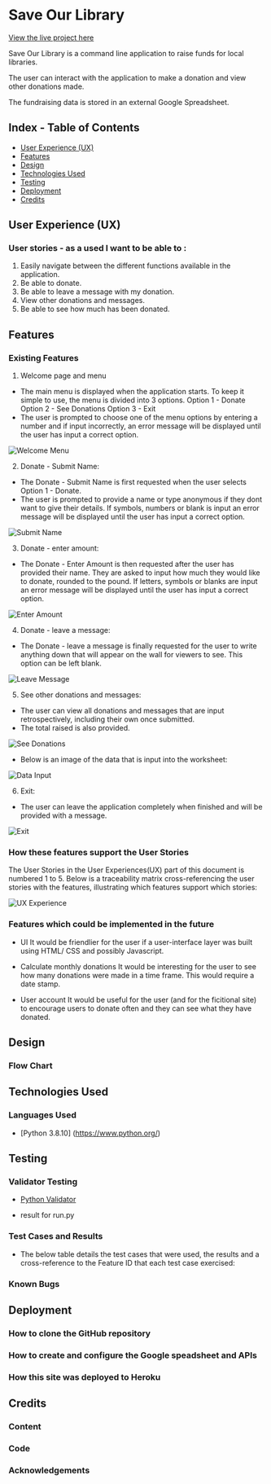 <h1>Save Our Library</h1>

[View the live project here](https://save-our-library-c912e53ed8f7.herokuapp.com/)

Save Our Library is a command line application to raise funds for local libraries.

The user can interact with the application to make a donation and view other donations made.

The fundraising data is stored in an external Google Spreadsheet.

## Index - Table of Contents
* [User Experience (UX)](#user-experience-ux)
* [Features](#features)
* [Design](#design)
* [Technologies Used](#technologies-used)
* [Testing](#testing)
* [Deployment](#deployment)
* [Credits](#credits)

## User Experience (UX)

### User stories - as a used I want to be able to :

1. Easily navigate between the different functions available in the application.
2. Be able to donate.
3. Be able to leave a message with my donation.
4. View other donations and messages.
5. Be able to see how much has been donated.

## Features

### Existing Features

1. Welcome page and menu
- The main menu is displayed when the application starts. To keep it simple to use, the menu is divided into 3 options.
Option 1 - Donate
Option 2 - See Donations
Option 3 - Exit
- The user is prompted to choose one of the menu options by entering a number and if input incorrectly, an error message will be displayed until the user has input a correct option.

![Welcome Menu](documentation/features/01-welcome-menu.png)

2. Donate - Submit Name:
- The Donate - Submit Name is first requested when the user selects Option 1 - Donate.
- The user is prompted to provide a name or type anonymous if they dont want to give their details. If symbols, numbers or blank is input an error message will be displayed until the user has input a correct option.

![Submit Name](documentation/features/02-submit-name.png)

3. Donate - enter amount:
- The Donate - Enter Amount is then requested after the user has provided their name. They are asked to input how much they would like to donate, rounded to the pound. If letters, symbols or blanks are input an error message will be displayed until the user has input a correct option.

![Enter Amount](documentation/features/03-enter-amount.png)

4. Donate - leave a message:
- The Donate - leave a message is finally requested for the user to write anything down that will appear on the wall for viewers to see. This option can be left blank.

![Leave Message](documentation/features/04-leave-message.png)

5. See other donations and messages:
- The user can view all donations and messages that are input retrospectively, including their own once submitted.
- The total raised is also provided.

![See Donations](documentation/features/05-see-donations.png)

- Below is an image of the data that is input into the worksheet:

![Data Input](documentation/features/07-updated-worksheet.png)

6. Exit:
- The user can leave the application completely when finished and will be provided with a message.

![Exit](documentation/features/06-exit.png)

### How these features support the User Stories

The User Stories in the User Experiences(UX) part of this document is numbered 1 to 5. Below is a traceability matrix cross-referencing the user stories with the features, illustrating which features support which stories:

![UX Experience](documentation/ux/ux-image.png)

### Features which could be implemented in the future
- UI
It would be friendlier for the user if a user-interface layer was built using HTML/ CSS and possibly Javascript.

- Calculate monthly donations
It would be interesting for the user to see how many donations were made in a time frame. This would require a date stamp.

- User account
It would be useful for the user (and for the ficitional site) to encourage users to donate often and they can see what they have donated.

## Design

### Flow Chart

## Technologies Used

### Languages Used

- [Python 3.8.10] (https://www.python.org/)

## Testing

### Validator Testing

- [Python Validator](https://pep8online.com/)

- result for run.py

### Test Cases and Results

- The below table details the test cases that were used, the results and a cross-reference to the Feature ID that each test case exercised:

### Known Bugs

## Deployment

### How to clone the GitHub repository

### How to create and configure the Google speadsheet and APIs

### How this site was deployed to Heroku

## Credits

### Content

### Code

### Acknowledgements